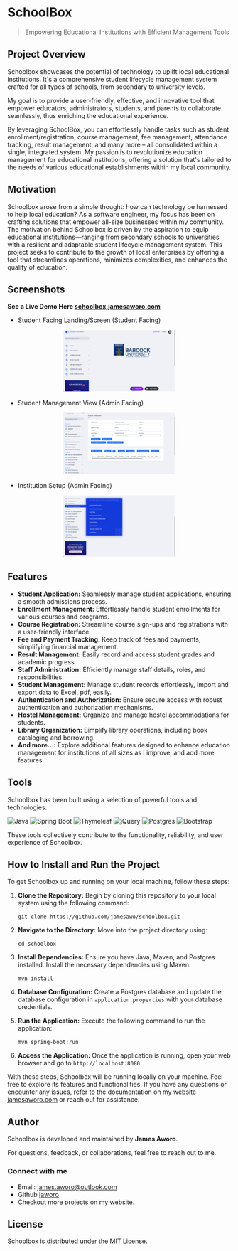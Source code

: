 
# SchoolBox

> Empowering Educational Institutions with Efficient Management Tools


## Project Overview
Schoolbox showcases the potential of technology to uplift local educational institutions.
It's a comprehensive student lifecycle management system crafted for all types of schools, from secondary to university levels. 

My goal is to provide a user-friendly, effective, and innovative tool that empower educators, administrators, students, and parents to 
collaborate seamlessly, thus enriching the educational experience.

By leveraging SchoolBox, you can effortlessly handle tasks such as student enrollment/registration, course management, fee management, 
attendance tracking, result management, and many more – all consolidated within a single, integrated system. My passion is to revolutionize 
education management for educational institutions, offering a solution that's tailored to the needs of various educational establishments within my local community.


## Motivation
Schoolbox arose from a simple thought: how can technology be harnessed to help local education? 
As a software engineer, my focus has been on crafting solutions that empower all-size businesses within my community. 
The motivation behind Schoolbox is driven by the aspiration to equip educational institutions—ranging from secondary schools to universities 
with a resilient and adaptable student lifecycle management system. 
This project seeks to contribute to the growth of local enterprises by offering a tool that streamlines operations, 
minimizes complexities, and enhances the quality of education.

## Screenshots 

**See a Live Demo Here [schoolbox.jamesaworo.com](https://schoolbox.jamesaworo.com)**

- Student Facing Landing/Screen (Student Facing)
<div align="center">
<img src="screens/01-student-facing.png" width="50%">
</div>

- Student Management View (Admin Facing)
<div align="center">
<img src="screens/02-student-management.png" width="50%">
</div>

- Institution Setup (Admin Facing)
<div align="center">
<img src="screens/03-institution-setup.png" width="50%">
</div>

## Features

- **Student Application:** Seamlessly manage student applications, ensuring a smooth admissions process.
- **Enrollment Management:** Effortlessly handle student enrollments for various courses and programs.
- **Course Registration:** Streamline course sign-ups and registrations with a user-friendly interface.
- **Fee and Payment Tracking:** Keep track of fees and payments, simplifying financial management.
- **Result Management:** Easily record and access student grades and academic progress.
- **Staff Administration:** Efficiently manage staff details, roles, and responsibilities.
- **Student Management:** Manage student records effortlessly, import and export data to Excel, pdf, easily. 
- **Authentication and Authorization:** Ensure secure access with robust authentication and authorization mechanisms.
- **Hostel Management:** Organize and manage hostel accommodations for students.
- **Library Organization:** Simplify library operations, including book cataloging and borrowing.
- **And more...:** Explore additional features designed to enhance education management for institutions of all sizes as I improve, and add more features.


## Tools

Schoolbox has been built using a selection of powerful tools and technologies:

![Java](https://img.shields.io/badge/Java-%3E%3D%2011-blue) 
![Spring Boot](https://img.shields.io/badge/Spring%20Boot-%3E%3D%202.5.0-brightgreen) 
![Thymeleaf](https://img.shields.io/badge/Thymeleaf-%3E%3D%203.0.0-yellowgreen) 
![jQuery](https://img.shields.io/badge/jQuery-%3E%3D%203.6.0-blue) 
![Postgres](https://img.shields.io/badge/Postgres-%3E%3D%2013.0-blue) 
![Bootstrap](https://img.shields.io/badge/Bootstrap-%3E%3D%203.5.0-purple)


These tools collectively contribute to the functionality, reliability, and user experience of Schoolbox.


## How to Install and Run the Project

To get Schoolbox up and running on your local machine, follow these steps:

1. **Clone the Repository:** Begin by cloning this repository to your local system using the following command:
   ```
   git clone https://github.com/jamesawo/schoolbox.git
   ```

2. **Navigate to the Directory:** Move into the project directory using:
   ```
   cd schoolbox
   ```

3. **Install Dependencies:** Ensure you have Java, Maven, and Postgres installed. Install the necessary dependencies using Maven:
   ```
   mvn install
   ```

4. **Database Configuration:** Create a Postgres database and update the database configuration in `application.properties` with your database credentials.

5. **Run the Application:** Execute the following command to run the application:
   ```
   mvn spring-boot:run
   ```

6. **Access the Application:** Once the application is running, open your web browser and go to `http://localhost:8080`.

With these steps, Schoolbox will be running locally on your machine. Feel free to explore its features and functionalities. 
If you have any questions or encounter any issues, refer to the documentation on my website [jamesaworo.com](https://jamesaworo.com) or reach out for assistance.

## Author

Schoolbox is developed and maintained by **James Aworo**.

For questions, feedback, or collaborations, feel free to reach out to me.

### Connect with me 
- Email:  [james.aworo@outlook.com](mailto:james.aworo@outlook.com)
- Github [jaworo](https://github.com/jamesawo) 
- Checkout more projects on [my website](https://jamesaworo.com).


## License

Schoolbox is distributed under the MIT License.



